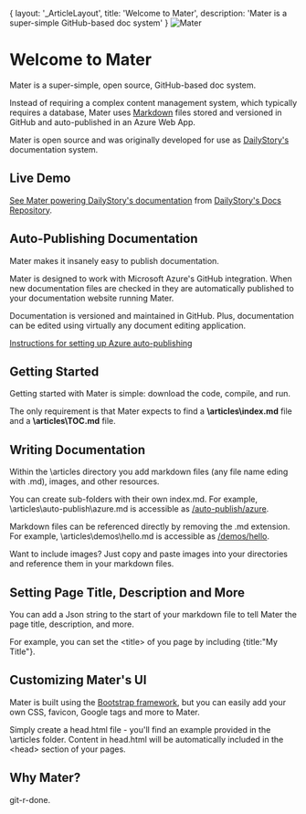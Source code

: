 {
	layout: '_ArticleLayout',
	title: 'Welcome to Mater',
	description: 'Mater is a super-simple GitHub-based doc system'
}
![Mater](https://github.com/dailystory/Mater/raw/master/media/git-r-done.png "Mater")
# Welcome to Mater
Mater is a super-simple, open source, GitHub-based doc system.

Instead of requiring a complex content management system, which typically requires a database, Mater uses [Markdown](https://en.wikipedia.org/wiki/Markdown) files stored and versioned in GitHub and auto-published in an Azure Web App.

Mater is open source and was originally developed for use as [DailyStory's](https://dailystory.com) documentation system.

## Live Demo
[See Mater powering DailyStory's documentation](https://docs.dailystory.com) from [DailyStory's Docs Repository](https://github.com/dailystory/docs).

## Auto-Publishing Documentation
Mater makes it insanely easy to publish documentation. 

Mater is designed to work with Microsoft Azure's GitHub integration. When new documentation files are checked in they are automatically published to your documentation website running Mater.

Documentation is versioned and maintained in GitHub. Plus, documentation can be edited using virtually any document editing application.

[Instructions for setting up Azure auto-publishing](/auto-publish/azure)

## Getting Started
Getting started with Mater is simple: download the code, compile, and run.

The only requirement is that Mater expects to find a **\articles\index.md** file and a **\articles\TOC.md** file.

## Writing Documentation
Within the \articles directory you add markdown files (any file name eding with .md), images, and other resources.

You can create sub-folders with their own index.md. For example, \articles\auto-publish\azure.md is accessible as [/auto-publish/azure](/auto-publish/azure).

Markdown files can be referenced directly by removing the .md extension. For example, \articles\demos\hello.md is accessible as [/demos/hello](/demos/hello).

Want to include images? Just copy and paste images into your directories and reference them in your markdown files.

## Setting Page Title, Description and More
You can add a Json string to the start of your markdown file to tell Mater the page title, description, and more.

For example, you can set the &lt;title&gt; of you page by including {title:"My Title"}.

## Customizing Mater's UI
Mater is built using the [Bootstrap framework](http://getbootstrap.com/), but you can easily add your own CSS, favicon, Google tags and more to Mater.

Simply create a head.html file - you'll find an example provided in the \articles folder. Content in head.html will be automatically included in the &lt;head&gt; section of your pages.

## Why Mater?
git-r-done.

